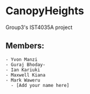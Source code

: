 # CanopyHeights
  Group3's IST4035A project

## Members:
    - Yvon Manzi
    - Guraj Bhoday-
    - Ian Kariuki  
    - Maxwell Kiana
    - Mark Waweru
      - [Add your name here]
